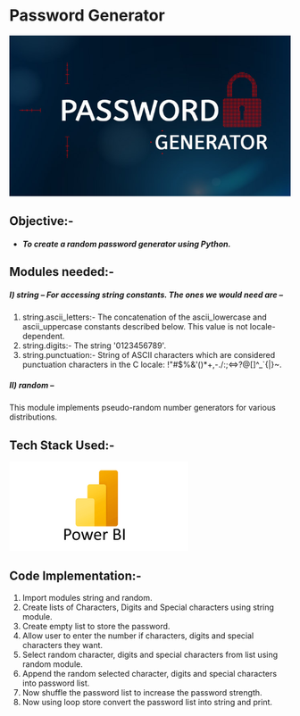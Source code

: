 # Password Generator
![image](https://github.com/gauraishwarya/Project-Images/blob/main/Password%20Generator.jpg)
## Objective:-
- ##### To create a random password generator using Python. 
## Modules needed:-
##### I) string – For accessing string constants. The ones we would need are –
1) string.ascii_letters:- The concatenation of the ascii_lowercase and ascii_uppercase constants described below. This value is not locale-dependent.
2) string.digits:- The string '0123456789'.
3) string.punctuation:- String of ASCII characters which are considered punctuation characters in the C locale: !"#$%&'()*+,-./:;<=>?@[\]^_`{|}~.
##### II) random – 
This module implements pseudo-random number generators for various distributions.
## Tech Stack Used:-
![Techstack](https://github.com/gauraishwarya/Project-Images/blob/main/Power%20Bi%20icon.png?raw=true)
## Code Implementation:-
1) Import modules string and random.
2) Create lists of Characters, Digits and Special characters using string module.
3) Create empty list to store the password.
4) Allow user to enter the number if characters, digits and special characters they want.
5) Select random character, digits and special characters from list using random module.
6) Append the random selected character, digits and special characters into password list.
7) Now shuffle the password list to increase the password strength.
8) Now using loop store convert the password list into string and print.
